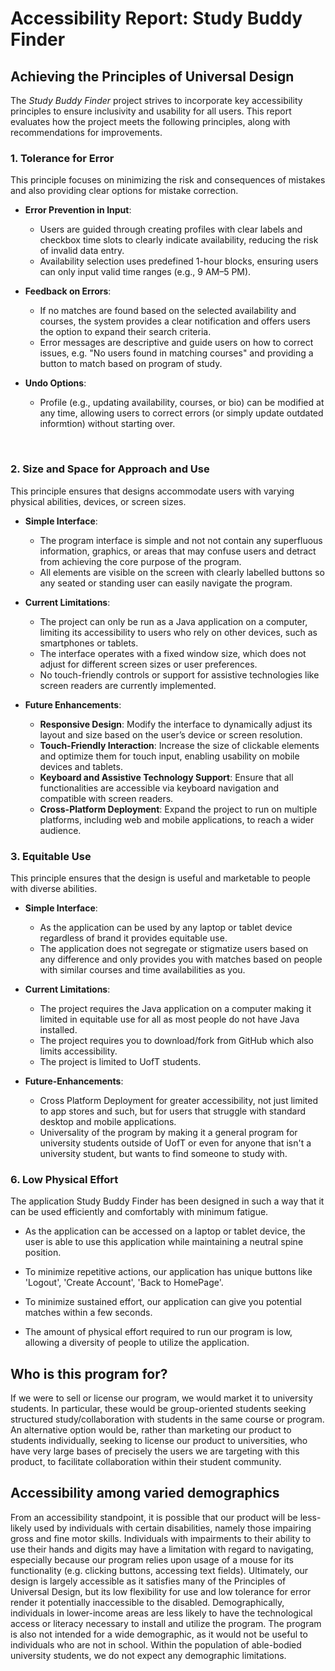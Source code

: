 # Accessibility Report: Study Buddy Finder

## Achieving the Principles of Universal Design

The *Study Buddy Finder* project strives to incorporate key accessibility principles to ensure inclusivity and usability for all users. This report evaluates how the project meets the following principles, along with recommendations for improvements.

### 1. **Tolerance for Error**

This principle focuses on minimizing the risk and consequences of mistakes and also providing clear options for mistake correction.

- **Error Prevention in Input**:
  - Users are guided through creating profiles with clear labels and checkbox time slots to clearly indicate availability, reducing the risk of invalid data entry.
  - Availability selection uses predefined 1-hour blocks, ensuring users can only input valid time ranges (e.g., 9 AM–5 PM).

- **Feedback on Errors**:
  - If no matches are found based on the selected availability and courses, the system provides a clear notification and offers users the option to expand their search criteria.
  - Error messages are descriptive and guide users on how to correct issues, e.g. "No users found in matching courses" and providing a button to match based on program of study.

- **Undo Options**:
  - Profile (e.g., updating availability, courses, or bio) can be modified at any time, allowing users to correct errors (or simply update outdated informtion) without starting over.

<br/>

### 2. **Size and Space for Approach and Use**

This principle ensures that designs accommodate users with varying physical abilities, devices, or screen sizes.

- **Simple Interface**:
  - The program interface is simple and not not contain any superfluous information, graphics, or areas that may confuse users and detract from achieving the core purpose of the program.
  - All elements are visible on the screen with clearly labelled buttons so any seated or standing user can easily navigate the program.

- **Current Limitations**:
  - The project can only be run as a Java application on a computer, limiting its accessibility to users who rely on other devices, such as smartphones or tablets.
  - The interface operates with a fixed window size, which does not adjust for different screen sizes or user preferences.
  - No touch-friendly controls or support for assistive technologies like screen readers are currently implemented.

- **Future Enhancements**:
  - **Responsive Design**: Modify the interface to dynamically adjust its layout and size based on the user’s device or screen resolution.
  - **Touch-Friendly Interaction**: Increase the size of clickable elements and optimize them for touch input, enabling usability on mobile devices and tablets.
  - **Keyboard and Assistive Technology Support**: Ensure that all functionalities are accessible via keyboard navigation and compatible with screen readers.
  - **Cross-Platform Deployment**: Expand the project to run on multiple platforms, including web and mobile applications, to reach a wider audience.
 
### 3. **Equitable Use**

This principle ensures that the design is useful and marketable to people with diverse abilities.

- **Simple Interface**:
  - As the application can be used by any laptop or tablet device regardless of brand it provides equitable use.
  - The application does not segregate or stigmatize users based on any difference and only provides you with matches based on people with similar courses and time availabilities as you.  

- **Current Limitations**:
  - The project requires the Java application on a computer making it limited in equitable use for all as most people do not have Java installed.
  - The project requires you to download/fork from GitHub which also limits accessibility.
  - The project is limited to UofT students.
  
- **Future-Enhancements**:
  - Cross Platform Deployment for greater accessibility, not just limited to app stores and such, but for users that struggle with standard desktop and mobile applications.
  - Universality of the program by making it a general program for university students outside of UofT or even for anyone that isn't a university student, but wants to find someone to study with.

### 6. **Low Physical Effort**

The application Study Buddy Finder has been designed in such a way that it can be used efficiently and comfortably with minimum fatigue.

- As the application can be accessed on a laptop or tablet device, the user is able to use this application while maintaining a neutral spine position.

- To minimize repetitive actions, our application has unique buttons like 'Logout', 'Create Account', 'Back to HomePage'.

- To minimize sustained effort, our application can give you potential matches within a few seconds.

 - The amount of physical effort required to run our program is low, allowing a diversity of people to utilize the application.

## Who is this program for?

If we were to sell or license our program, we would market it to university students. In particular, these would be 
group-oriented students seeking structured study/collaboration with students in the same course or program. An 
alternative option would be, rather than marketing our product to students individually, seeking to license our product 
to universities, who have very large bases of precisely the users we are targeting with this product, to facilitate 
collaboration within their student community.

## Accessibility among varied demographics

From an accessibility standpoint, it is possible that our product will be less-likely used by individuals with certain
disabilities, namely those impairing gross and fine motor skills. Individuals with impairments to their ability to use
their hands and digits may have a limitation with regard to navigating, especially because our program relies upon usage of a mouse
for its functionality (e.g. clicking buttons, accessing text fields). Ultimately, our design is largely accessible as it
satisfies many of the Principles of Universal Design, but its low flexibility for use and low tolerance for error render
it potentially inaccessible to the disabled. Demographically, individuals in lower-income areas are less likely to have 
the technological access or literacy necessary to install and utilize the program. The program is also not intended for 
a wide demographic, as it would not be useful to individuals who are not in school. Within the population of able-bodied university students, we do not expect any demographic limitations.